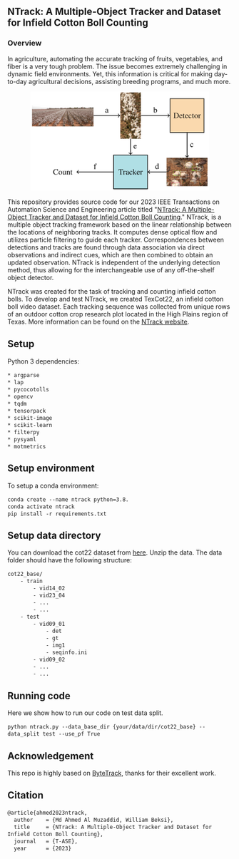 ## NTrack: A Multiple-Object Tracker and Dataset for Infield Cotton Boll Counting

### Overview

In agriculture, automating the accurate tracking of fruits, vegetables, and
fiber is a very tough problem. The issue becomes extremely challenging in
dynamic field environments. Yet, this information is critical for making
day-to-day agricultural decisions, assisting breeding programs, and much more.

<p align="center">
<img src="images/overview.png" alt="overview" width="400"/>
</p>

This repository provides source code for our 2023 IEEE Transactions on
Automation Science and Engineering article titled "[NTrack: A Multiple-Object
Tracker and Dataset for Infield Cotton Boll Counting]()." NTrack, is a multiple
object tracking framework based on the linear relationship between the
locations of neighboring tracks. It computes dense optical flow and utilizes
particle filtering to guide each tracker. Correspondences between detections
and tracks are found through data association via direct observations and
indirect cues, which are then combined to obtain an updated observation. NTrack
is independent of the underlying detection method, thus allowing for the
interchangeable use of any off-the-shelf object detector.

NTrack was created for the task of tracking and counting infield cotton bolls.
To develop and test NTrack, we created TexCot22, an infield cotton boll video
dataset. Each tracking sequence was collected from unique rows of an outdoor
cotton crop research plot located in the High Plains region of Texas. More
information can be found on the [NTrack website](https://robotic-vision-lab.github.io/ntrack).

## Setup

Python 3 dependencies:
    
    * argparse
    * lap
    * pycocotolls
    * opencv
    * tqdm
    * tensorpack
    * scikit-image
    * scikit-learn
    * filterpy
    * pysyaml
    * motmetrics

## Setup environment

To setup a conda environment:
```
conda create --name ntrack python=3.8.
conda activate ntrack
pip install -r requirements.txt
```
## Setup data directory
You can download the cot22 dataset from [here](). Unzip the data. The data folder should
have the following structure:

```
cot22_base/
    - train
        - vid14_02
        - vid23_04
        - ...
        - ...
    - test
        - vid09_01
            - det
            - gt
            - img1
            - seqinfo.ini
        - vid09_02
        - ...
        - ...
```

## Running code

Here we show how to run our code on test data split.
```
python ntrack.py --data_base_dir {your/data/dir/cot22_base} --data_split test --use_pf True
```
## Acknowledgement
This repo is highly based on [ByteTrack](https://github.com/ifzhang/ByteTrack), thanks for their excellent work.

## Citation

```
@article{ahmed2023ntrack,
  author    = {Md Ahmed Al Muzaddid, William Beksi},
  title     = {NTrack: A Multiple-Object Tracker and Dataset for Infield Cotton Boll Counting},
  journal   = {T-ASE},
  year      = {2023}
```
